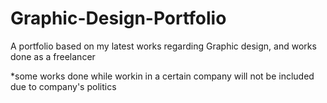 # Graphic-Design-Portfolio

A portfolio based on my latest works regarding Graphic design, and works done as a freelancer

*some works done while workin in a certain company will not be included due to company's politics 
